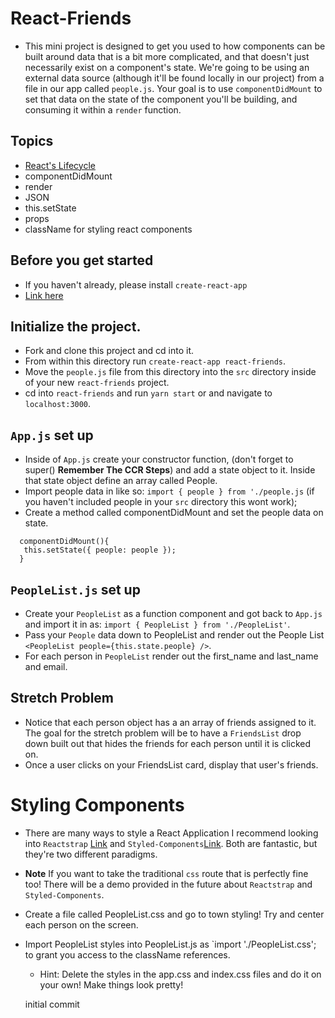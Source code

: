 # React-Friends

* This mini project is designed to get you used to how components can be built around data that is a bit more complicated, and that doesn't just necessarily exist on a component's state. We're going to be using an external data source (although it'll be found locally in our project) from a file in our app called `people.js`. Your goal is to use `componentDidMount` to set that data on the state of the component you'll be building, and consuming it within a `render` function.

## Topics

* [React's Lifecycle](https://tylermcginnis.com/an-introduction-to-life-cycle-events-in-react-js/)
* componentDidMount
* render
* JSON
* this.setState
* props
* className for styling react components

## Before you get started

* If you haven't already, please install `create-react-app`
* [Link here](https://github.com/facebookincubator/create-react-app#getting-started)

## Initialize the project.

* Fork and clone this project and cd into it.
* From within this directory run `create-react-app react-friends`.
* Move the `people.js` file from this directory into the `src` directory inside of your new `react-friends` project.
* cd into `react-friends` and run `yarn start` or and navigate to `localhost:3000`.

## `App.js` set up

* Inside of `App.js` create your constructor function, (don't forget to super() **Remember The CCR Steps**) and add a state object to it. Inside that state object define an array called People.
* Import people data in like so: `import { people } from './people.js` (if you haven't included people in your `src` directory this wont work);
* Create a method called componentDidMount and set the people data on state.

```
  componentDidMount(){
   this.setState({ people: people });
  }
```

## `PeopleList.js` set up

* Create your `PeopleList` as a function component and got back to `App.js` and import it in as: `import { PeopleList } from './PeopleList'`.
* Pass your `People` data down to PeopleList and render out the People List `<PeopleList people={this.state.people} />`.
* For each person in `PeopleList` render out the first_name and last_name and email.

## Stretch Problem

* Notice that each person object has a an array of friends assigned to it. The goal for the stretch problem will be to have a `FriendsList` drop down built out that hides the friends for each person until it is clicked on.
* Once a user clicks on your FriendsList card, display that user's friends.

# Styling Components

* There are many ways to style a React Application I recommend looking into `Reactstrap` [Link](https://reactstrap.github.io/) and `Styled-Components`[Link](https://www.styled-components.com/). Both are fantastic, but they're two different paradigms.

* **Note** If you want to take the traditional `css` route that is perfectly fine too! There will be a demo provided in the future about `Reactstrap` and `Styled-Components`.
* Create a file called PeopleList.css and go to town styling! Try and center each person on the screen.
* Import PeopleList styles into PeopleList.js as `import './PeopleList.css'; to grant you access to the className references.
  * Hint: Delete the styles in the app.css and index.css files and do it on your own! Make things look pretty!

  initial commit 